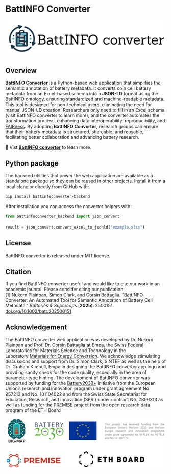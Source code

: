# BattINFO Converter
![BattINFO Converter](https://raw.githubusercontent.com/EmpaEconversion/BattInfoConverter/refs/heads/main/battinfoconverter.png)

## Overview

**BattINFO Converter** is a Python-based web application that simplifies the semantic annotation of battery metadata. It converts coin cell battery metadata from an Excel-based schema into a **JSON-LD** format using the [BattINFO ontology](https://github.com/BIG-MAP/BattINFO), ensuring standardized and machine-readable metadata. This tool is designed for non-technical users, eliminating the need for manual JSON-LD creation. Researchers only need to fill in an Excel schema (visit BattINFO converter to learn more), and the converter automates the transformation process, enhancing data interoperability, reproducibility, and [FAIRness](https://www.go-fair.org/fair-principles/). By adopting **BattINFO Converter**, research groups can ensure that their battery metadata is structured, shareable, and reusable, facilitating better collaboration and advancing battery research.

🔗 Vist **[BattINFO converter](https://battinfoconverter.streamlit.app/)** to learn more.

## Python package

The backend utilities that power the web application are available as a standalone
package so they can be reused in other projects. Install it from a local clone or
directly from GitHub with:

```bash
pip install battinfoconverter-backend
```

After installation you can access the converter helpers with:

```python
from battinfoconverter_backend import json_convert

result = json_convert.convert_excel_to_jsonld("example.xlsx")
```

## License
BattINFO converter is released under MIT license.

## Citation 
If you find BattINFO converter useful and would like to cite our work in an academic jounral. Please consider citing our publication:  
[1] Nukorn Plainpan, Simon Clark, and Corsin Battaglia. "BattINFO Converter: An Automated Tool for Semantic Annotation of Battery Cell Metadata." *Batteries & Supercaps* (**2025**): 2500151. [doi.org/10.1002/batt.202500151](https://doi.org/10.1002/batt.202500151)


## Acknowledgement

The BattINFO converter web application was developed by Dr. Nukorn Plainpan and Prof. Dr. Corsin Battaglia at [Empa](https://www.empa.ch/), the Swiss Federal Laboratories for Materials Science and Technology in the Laboratory [Materials for Energy Conversion](https://www.empa.ch/web/s501). We acknowledge stimulating discussions and support from Dr. Simon Clark, SINTEF as well as the help of Dr. Graham Kimbell, Empa in designing the BattINFO converter app logo and provding sanity check for the code quality, especially in the area of parameter type hinting. The development of BattINFO converter was supported by funding for the [Battery2030+](https://battery2030.eu/) initiative from the European Union’s research and innovation program under grant agreement No. 957213 and No. 101104022 and from the Swiss State Secretariat for Education, Research, and Innovation (SERI) under contract No. 2300313 as well as funding for the [PREMISE](https://ord-premise.org/) project from the open research data program of the ETH Board

![Sponsors](https://raw.githubusercontent.com/EmpaEconversion/BattInfoConverter/refs/heads/main/sponsor.png)
